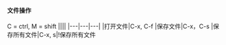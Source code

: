 #### 文件操作

C = ctrl, M = shift
||||
|---|---|---|
|打开文件|C-x, C-f
|保存文件|C-x，C-s
|保存所有文件|C-x, s|!保存所有文件
